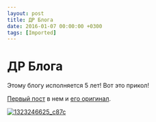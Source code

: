 ```yaml
---
layout: post
title: ДР Блога
date: 2016-01-07 00:00:00 +0300
tags: [Imported]
---
```

# ДР Блога

Этому блогу исполняется 5 лет! Вот это прикол!

[Первый пост](https://blog.alexeyev.me/2011/01/ya-obitayu-i-v-seti/ "Я обитаю и в сети") в нем и [его оригинал](http://vlaim.tumblr.com/post/2638043916/%D1%8F-%D0%BE%D0%B1%D0%B8%D1%82%D0%B0%D1%8E-%D0%B8-%D0%B2-%D1%81%D0%B5%D1%82%D0%B8).

[![1323246625_c87c](https://vlaim.s3.amazonaws.com/uploads/2016/01/1323246625_c87c.jpg)](https://vlaim.s3.amazonaws.com/uploads/2016/01/1323246625_c87c.jpg)